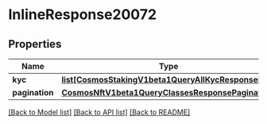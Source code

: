 # InlineResponse20072

## Properties
Name | Type | Description | Notes
------------ | ------------- | ------------- | -------------
**kyc** | [**list[CosmosStakingV1beta1QueryAllKycResponseKyc]**](CosmosStakingV1beta1QueryAllKycResponseKyc.md) |  | [optional] 
**pagination** | [**CosmosNftV1beta1QueryClassesResponsePagination**](CosmosNftV1beta1QueryClassesResponsePagination.md) |  | [optional] 

[[Back to Model list]](../README.md#documentation-for-models) [[Back to API list]](../README.md#documentation-for-api-endpoints) [[Back to README]](../README.md)

